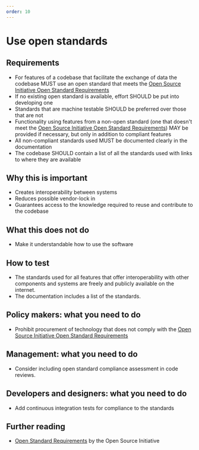 ```yaml
---
order: 10
---
```


# Use open standards

## Requirements

* For features of a codebase that facilitate the exchange of data the codebase MUST use an open standard that meets the [Open Source Initiative Open Standard Requirements](https://opensource.org/osr)
* If no existing open standard is available, effort SHOULD be put into developing one
* Standards that are machine testable SHOULD be preferred over those that are not
* Functionality using features from a non-open standard (one that doesn't meet the [Open Source Initiative Open Standard Requirements](https://opensource.org/osr)) MAY be provided if necessary, but only in addition to compliant features
* All non-compliant standards used MUST be documented clearly in the documentation
* The codebase SHOULD contain a list of all the standards used with links to where they are available

## Why this is important

* Creates interoperability between systems
* Reduces possible vendor-lock in
* Guarantees access to the knowledge required to reuse and contribute to the codebase

## What this does not do

* Make it understandable how to use the software

## How to test

* The standards used for all features that offer interoperability with other components and systems are freely and publicly available on the internet.
* The documentation includes a list of the standards.

## Policy makers: what you need to do

* Prohibit procurement of technology that does not comply with the [Open Source Initiative Open Standard Requirements](https://opensource.org/osr)

## Management: what you need to do

* Consider including open standard compliance assessment in code reviews.

## Developers and designers: what you need to do

* Add continuous integration tests for compliance to the standards

## Further reading

* [Open Standard Requirements](https://opensource.org/osr) by the Open Source Initiative 
